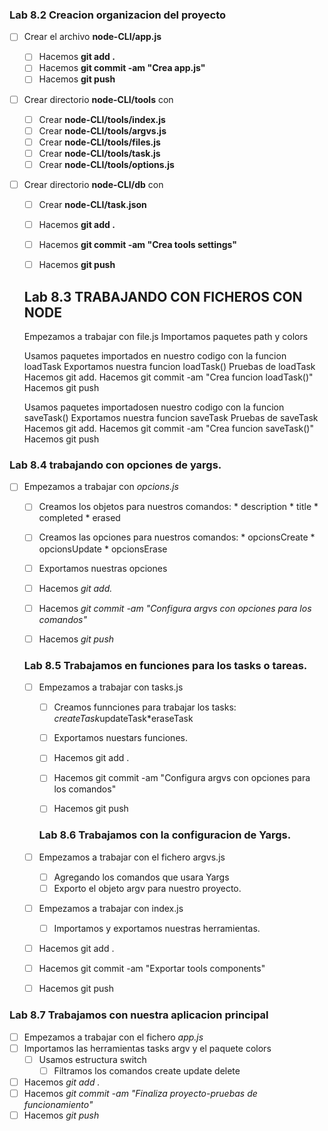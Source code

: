 ### Lab 8.2 Creacion organizacion del proyecto
*  [ ] Crear el archivo **node-CLI/app.js**
   * [ ] Hacemos **git add .**
   * [ ] Hacemos **git commit -am "Crea app.js"**
   * [ ] Hacemos **git push**
*  [ ] Crear directorio **node-CLI/tools** con 
   * [ ] Crear **node-CLI/tools/index.js**
   * [ ] Crear **node-CLI/tools/argvs.js**
   * [ ] Crear **node-CLI/tools/files.js**
   * [ ] Crear **node-CLI/tools/task.js**
   * [ ] Crear **node-CLI/tools/options.js**
*  [ ]  Crear directorio **node-CLI/db** con
   * [ ] Crear **node-CLI/task.json**
   * [ ] Hacemos **git add .**
   * [ ] Hacemos **git commit -am "Crea tools settings"**
   * [ ] Hacemos **git push**





   ## Lab 8.3 TRABAJANDO CON FICHEROS CON NODE
    Empezamos a trabajar con file.js
        Importamos paquetes path y colors
    
    Usamos paquetes importados en nuestro codigo con la funcion loadTask
        Exportamos nuestra funcion loadTask()
        Pruebas de loadTask
        Hacemos git add.
        Hacemos git commit -am "Crea funcion loadTask()"
        Hacemos git push

    Usamos paquetes importadosen nuestro codigo con la funcion saveTask()
        Exportamos nuestra funcion saveTask
        Pruebas de saveTask
        Hacemos git add.
        Hacemos git commit -am "Crea funcion saveTask()"
        Hacemos git push



### Lab 8.4 trabajando con opciones de yargs.
* [ ] Empezamos a trabajar con *opcions.js*
  * [ ] Creamos los objetos para nuestros comandos:
        * description
        * title
        * completed
        * erased
  * [ ] Creamos las opciones para nuestros comandos:
        * opcionsCreate
        * opcionsUpdate
        * opcionsErase
  * [ ] Exportamos nuestras opciones
  * [ ] Hacemos *git add.*
  * [ ] Hacemos *git commit -am "Configura argvs con opciones para los comandos"*
  * [ ] Hacemos *git push*



  ### Lab 8.5 Trabajamos en funciones para los tasks o tareas.
   
    * [ ] Empezamos a trabajar con tasks.js
        * [ ] Creamos funnciones para trabajar los tasks: *createTask*updateTask*eraseTask
        * [ ] Exportamos nuestars funciones.
        * [ ] Hacemos git add .
        * [ ] Hacemos git commit -am "Configura argvs con opciones para los comandos"
        * [ ] Hacemos git push


        ### Lab 8.6 Trabajamos con la configuracion de Yargs.
  * [ ] Empezamos a trabajar con el fichero argvs.js

     * [ ] Agregando los comandos que usara Yargs
     * [ ] Exporto el objeto argv para nuestro proyecto.
  
  * [ ] Empezamos a trabajar con index.js
    * [ ] Importamos y exportamos nuestras herramientas.

  * [ ] Hacemos git add .
  * [ ] Hacemos git commit -am "Exportar tools components"
  * [ ] Hacemos git push

### Lab 8.7 Trabajamos con nuestra aplicacion principal

* [ ] Empezamos a trabajar con el fichero *app.js*
* [ ] Importamos las herramientas tasks argv y el paquete colors
  * [ ] Usamos estructura switch
    * [ ] Filtramos los comandos create update delete
* [ ] Hacemos *git add .*
* [ ] Hacemos *git commit -am "Finaliza proyecto-pruebas de funcionamiento"*
* [ ] Hacemos *git push*